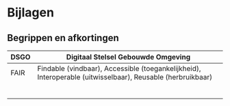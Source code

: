 Bijlagen
========

Begrippen en afkortingen
------------------------

| DSGO | Digitaal Stelsel Gebouwde Omgeving                                                                         |
|------|------------------------------------------------------------------------------------------------------------|
| FAIR | Findable (vindbaar), Accessible (toegankelijkheid), Interoperable (uitwisselbaar), Reusable (herbruikbaar) |
|      |                                                                                                            |
|      |                                                                                                            |
|      |                                                                                                            |
|      |                                                                                                            |
|      |                                                                                                            |
|      |                                                                                                            |
